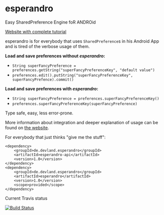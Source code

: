 esperandro
==========

Easy SharedPreference Engine foR ANDROid

[Website with complete tutorial](http://dkunzler.github.io/esperandro)

esperandro is for everybody that uses `SharedPreference`s in his Android App and is tired of the verbose usage of them.

**Load and save preferences without *esperandro*:**

* `String superFancyPreference = preferences.getString("superFancyPreferenceKey", "default value")`
* `preferences.edit().putString("superFancyPreferenceKey", superFancyPrefence).commit()`



**Load and save preferences with *esperandro*:**

* `String superFancyPreference = preferences.superFancyPreferenceKey()`
* `preferences.superFancyPreferenceKey(superFancyPreference)`

Type safe, easy, less error-prone.

More information about integration and deeper explanation of usage can be found on [the website](http://dkunzler.github.io/esperandro).

For everybody that just thinks "give me the stuff":

    <dependency>
        <groupId>de.devland.esperandro</groupId>
        <artifactId>esperandro-api</artifactId>
        <version>1.0</version>
    </dependency>
    <dependency>
        <groupId>de.devland.esperandro</groupId>
        <artifactId>esperandro</artifactId>
        <version>1.0</version>
        <scope>provided</scope>
    </dependency>
    
Current Travis status

[![Build Status](https://api.travis-ci.org/dkunzler/esperandro.png?branch=master)](https://travis-ci.org/dkunzler/esperandro)
